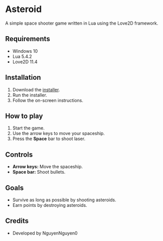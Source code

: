 # Asteroid

A simple space shooter game written in Lua using the Love2D framework.

## Requirements

* Windows 10
* Lua 5.4.2
* Love2D 11.4

## Installation

1. Download the [installer](https://github.com/NguyenNguyen0/asteroid-lua-game.git).
2. Run the installer.
3. Follow the on-screen instructions.

## How to play

1. Start the game.
2. Use the arrow keys to move your spaceship.
3. Press the **Space** bar to shoot laser.

## Controls

* **Arrow keys:** Move the spaceship.
* **Space bar:** Shoot bullets.

## Goals

* Survive as long as possible by shooting asteroids.
* Earn points by destroying asteroids.

## Credits

* Developed by NguyenNguyen0
